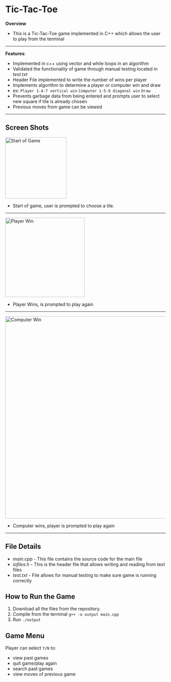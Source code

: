 # Tic-Tac-Toe
**Overview**
- This is a Tic-Tac-Toe game implemented in C++ which allows the user to play from the terminal
----
**Features**:
- Implemented in c++ using vector and while loops in an algorithm
- Validated the functionality of game through manual testing located in *test.txt*
- Header File implemented to write the number of wins per player
- Implements algorithm to determine a player or computer win and draw
- ex: `Player 1-4-7 vertical win`
  `Computer 1-5-9 diagonal win`
  `Draw`
- Prevents garbage data from being entered and prompts user to select new square if tile is already chosen
- Previous moves from game can be viewed 
----
## Screen Shots
<img width="192" alt="Start of Game" src="https://user-images.githubusercontent.com/92644639/162825411-2bbd6a31-467b-4d85-b2a8-339d0b529c69.png">

+ Start of game, user is prompted to choose a tile.

----
<img width="249" alt="Player Win" src="https://user-images.githubusercontent.com/92644639/162825472-e8f5c2f3-54e2-4ee0-b870-4b6e2d728a52.png">

+ Player Wins, is prompted to play again
----
<img width="634" alt="Computer Win" src="https://user-images.githubusercontent.com/92644639/162825510-913ada52-b2b8-4551-afb6-3d4583213ba0.png">

+ Computer wins, player is prompted to play again
 ----


## File Details
- *main.cpp* - This file contains the source code for the main file
- *iofiles.h* - This is the header file that allows writing and reading from text files
- *test.txt* - File allows for manual testing to make sure game is running correctly

## How to Run the Game
1. Download all the files from the repository.
2. Compile from the terminal `g++ -o output main.cpp`
3. Run `./output`

## Game Menu

Player can select `Y/N` to:
- view past games
- quit game/play again
- search past games
- view moves of previous game




